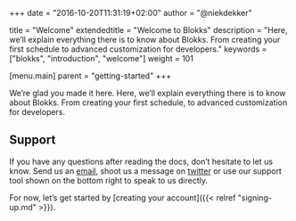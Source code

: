 +++
date            = "2016-10-20T11:31:19+02:00"
author          = "@niekdekker"

title           = "Welcome"
extendedtitle	= "Welcome to Blokks"
description     = "Here, we’ll explain everything there is to know about Blokks. From creating your first schedule to advanced customization for developers."
keywords        = ["blokks", "introduction", "welcome"]
weight          = 101

[menu.main]
parent          = "getting-started"
+++

We’re glad you made it here. Here, we’ll explain everything there is to know about Blokks. From creating your first schedule, to advanced customization for developers. 

<!-- Before you get started, we advise you to have a look at these two tutorial videos, as they will explain the basics behind Blokks: -->

<!-- ![Blokks 101: Creating and updating your schedule](video) -->

<!-- ![Blokks 101: Customizing your schedule](video) -->

## Support
If you have any questions after reading the docs, don’t hesitate to let us know. Send us an [email](mailto:support@blokks.co), shoot us a message on [twitter](http://twitter.com/blokkshq) or use our support tool shown on the bottom right to speak to us directly.

For now, let’s get started by [creating your account]({{< relref "signing-up.md" >}}).